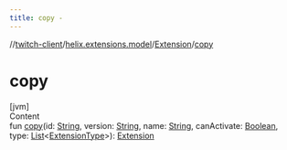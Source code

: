 ```yaml
---
title: copy -
---
```

//[twitch-client](../../index.md)/[helix.extensions.model](../index.md)/[Extension](index.md)/[copy](copy.md)



# copy  
[jvm]  
Content  
fun [copy](copy.md)(id: [String](https://kotlinlang.org/api/latest/jvm/stdlib/kotlin/-string/index.html), version: [String](https://kotlinlang.org/api/latest/jvm/stdlib/kotlin/-string/index.html), name: [String](https://kotlinlang.org/api/latest/jvm/stdlib/kotlin/-string/index.html), canActivate: [Boolean](https://kotlinlang.org/api/latest/jvm/stdlib/kotlin/-boolean/index.html), type: [List](https://kotlinlang.org/api/latest/jvm/stdlib/kotlin.collections/-list/index.html)<[ExtensionType](../-extension-type/index.md)>): [Extension](index.md)  



